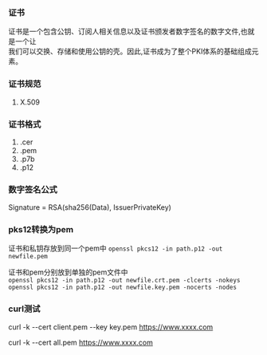 
### 证书

证书是一个包含公钥、订阅人相关信息以及证书颁发者数字签名的数字文件,也就是一个让  
我们可以交换、存储和使用公钥的壳。因此,证书成为了整个PKI体系的基础组成元素。


### 证书规范

1. X.509

### 证书格式

1. .cer
2. .pem
3. .p7b
4. .p12


### 数字签名公式

Signature = RSA(sha256(Data), IssuerPrivateKey)




### pks12转换为pem

证书和私钥存放到同一个pem中 `openssl pkcs12 -in path.p12 -out newfile.pem`  


证书和pem分别放到单独的pem文件中  
`openssl pkcs12 -in path.p12 -out newfile.crt.pem -clcerts -nokeys`  
`openssl pkcs12 -in path.p12 -out newfile.key.pem -nocerts -nodes`


### curl测试


curl -k --cert client.pem --key key.pem https://www.xxxx.com

curl -k --cert all.pem  https://www.xxxx.com

